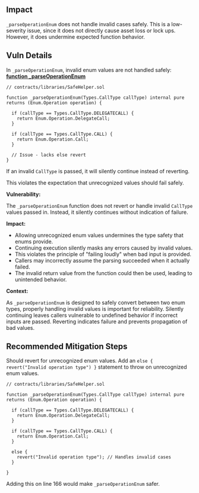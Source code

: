 ## Impact

`_parseOperationEnum` does not handle invalid cases safely. This is a low-severity issue, since it does not directly cause asset loss or lock ups. However, it does undermine expected function behavior.

## Vuln Details

In `_parseOperationEnum`, invalid enum values are not handled safely: **[function _parseOperationEnum](https://github.com/code-423n4/2023-10-brahma/blob/c217699448ffd7ec0253472bf0d156e52d45ca71/contracts/src/libraries/SafeHelper.sol#L163-L170)**

```solidity
// contracts/libraries/SafeHelper.sol

function _parseOperationEnum(Types.CallType callType) internal pure returns (Enum.Operation operation) {

  if (callType == Types.CallType.DELEGATECALL) {
    return Enum.Operation.DelegateCall;
  }

  if (callType == Types.CallType.CALL) {
    return Enum.Operation.Call;
  }

  // Issue - lacks else revert  
}
```
If an invalid `CallType` is passed, it will silently continue instead of reverting.

This violates the expectation that unrecognized values should fail safely.

**Vulnerability:**

The `_parseOperationEnum` function does not revert or handle invalid `CallType` values passed in. Instead, it silently continues without indication of failure.

**Impact:**

- Allowing unrecognized enum values undermines the type safety that enums provide.
- Continuing execution silently masks any errors caused by invalid values.
- This violates the principle of "failing loudly" when bad input is provided.
- Callers may incorrectly assume the parsing succeeded when it actually failed.
- The invalid return value from the function could then be used, leading to unintended behavior.

**Context:** 

As `_parseOperationEnum` is designed to safely convert between two enum types, properly handling invalid values is important for reliability. Silently continuing leaves callers vulnerable to undefined behavior if incorrect inputs are passed. Reverting indicates failure and prevents propagation of bad values.

## Recommended Mitigation Steps

Should revert for unrecognized enum values.
Add an `else { revert("Invalid operation type") }` statement to throw on unrecognized enum values.

```solidity
// contracts/libraries/SafeHelper.sol

function _parseOperationEnum(Types.CallType callType) internal pure returns (Enum.Operation operation) {

  if (callType == Types.CallType.DELEGATECALL) {
    return Enum.Operation.DelegateCall;
  }

  if (callType == Types.CallType.CALL) {
    return Enum.Operation.Call; 
  }

  else {
    revert("Invalid operation type"); // Handles invalid cases
  }

}
```

Adding this on line 166 would make `_parseOperationEnum` safer.
